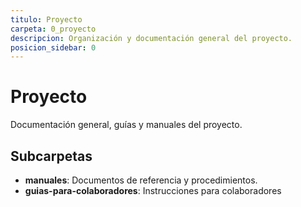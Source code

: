 ```yaml
---
titulo: Proyecto
carpeta: 0_proyecto
descripcion: Organización y documentación general del proyecto.
posicion_sidebar: 0
---
```


# Proyecto

Documentación general, guías y manuales del proyecto.

## Subcarpetas
- **manuales**: Documentos de referencia y procedimientos.
- **guias-para-colaboradores**: Instrucciones para colaboradores 